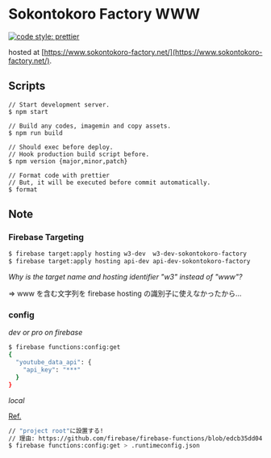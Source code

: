 # Sokontokoro Factory WWW

[![code style: prettier](https://img.shields.io/badge/code_style-prettier-ff69b4.svg?style=flat-square)](https://github.com/prettier/prettier)

hosted at [https://www.sokontokoro-factory.net/](https://www.sokontokoro-factory.net/).

## Scripts

```
// Start development server.
$ npm start

// Build any codes, imagemin and copy assets.
$ npm run build

// Should exec before deploy.
// Hook production build script before.
$ npm version {major,minor,patch}

// Format code with prettier
// But, it will be executed before commit automatically.
$ format
```

## Note

### Firebase Targeting

```bash
$ firebase target:apply hosting w3-dev  w3-dev-sokontokoro-factory
$ firebase target:apply hosting api-dev api-dev-sokontokoro-factory
```

_Why is the target name and hosting identifier "w3" instead of "www"?_

=> www を含む文字列を firebase hosting の識別子に使えなかったから...

### config

_dev or pro on firebase_

```bash
$ firebase functions:config:get
{
  "youtube_data_api": {
    "api_key": "***"
  }
}

```

_local_

[Ref.](https://firebase.google.com/docs/functions/local-shell?hl=ja)

```bash
// "project root"に設置する!
// 理由: https://github.com/firebase/firebase-functions/blob/edcb35dd042cf350d50dfb618d60d0a5686e06fd/src/config.ts#L72
$ firebase functions:config:get > .runtimeconfig.json
```
